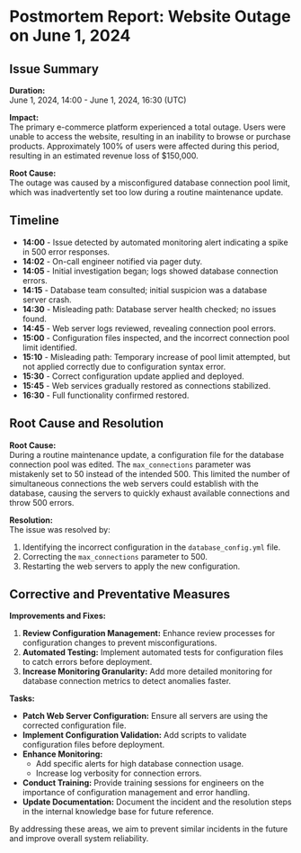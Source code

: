 # Postmortem Report: Website Outage on June 1, 2024

## Issue Summary

**Duration:**  
June 1, 2024, 14:00 - June 1, 2024, 16:30 (UTC)

**Impact:**  
The primary e-commerce platform experienced a total outage. Users were unable to access the website, resulting in an inability to browse or purchase products. Approximately 100% of users were affected during this period, resulting in an estimated revenue loss of $150,000.

**Root Cause:**  
The outage was caused by a misconfigured database connection pool limit, which was inadvertently set too low during a routine maintenance update.

## Timeline

- **14:00** - Issue detected by automated monitoring alert indicating a spike in 500 error responses.
- **14:02** - On-call engineer notified via pager duty.
- **14:05** - Initial investigation began; logs showed database connection errors.
- **14:15** - Database team consulted; initial suspicion was a database server crash.
- **14:30** - Misleading path: Database server health checked; no issues found.
- **14:45** - Web server logs reviewed, revealing connection pool errors.
- **15:00** - Configuration files inspected, and the incorrect connection pool limit identified.
- **15:10** - Misleading path: Temporary increase of pool limit attempted, but not applied correctly due to configuration syntax error.
- **15:30** - Correct configuration update applied and deployed.
- **15:45** - Web services gradually restored as connections stabilized.
- **16:30** - Full functionality confirmed restored.

## Root Cause and Resolution

**Root Cause:**  
During a routine maintenance update, a configuration file for the database connection pool was edited. The `max_connections` parameter was mistakenly set to 50 instead of the intended 500. This limited the number of simultaneous connections the web servers could establish with the database, causing the servers to quickly exhaust available connections and throw 500 errors.

**Resolution:**  
The issue was resolved by:
1. Identifying the incorrect configuration in the `database_config.yml` file.
2. Correcting the `max_connections` parameter to 500.
3. Restarting the web servers to apply the new configuration.

## Corrective and Preventative Measures

**Improvements and Fixes:**
1. **Review Configuration Management:** Enhance review processes for configuration changes to prevent misconfigurations.
2. **Automated Testing:** Implement automated tests for configuration files to catch errors before deployment.
3. **Increase Monitoring Granularity:** Add more detailed monitoring for database connection metrics to detect anomalies faster.

**Tasks:**
- **Patch Web Server Configuration:** Ensure all servers are using the corrected configuration file.
- **Implement Configuration Validation:** Add scripts to validate configuration files before deployment.
- **Enhance Monitoring:**
  - Add specific alerts for high database connection usage.
  - Increase log verbosity for connection errors.
- **Conduct Training:** Provide training sessions for engineers on the importance of configuration management and error handling.
- **Update Documentation:** Document the incident and the resolution steps in the internal knowledge base for future reference.

By addressing these areas, we aim to prevent similar incidents in the future and improve overall system reliability.
